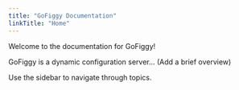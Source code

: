 ```yaml
---
title: "GoFiggy Documentation"
linkTitle: "Home"
---
```


Welcome to the documentation for GoFiggy!

GoFiggy is a dynamic configuration server... (Add a brief overview)

Use the sidebar to navigate through topics.

